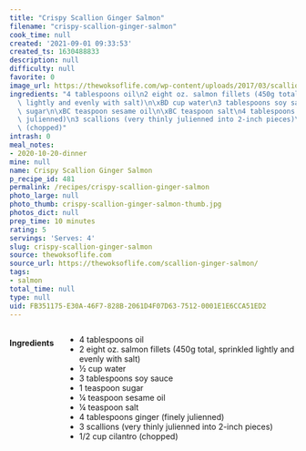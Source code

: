 ```yaml
---
title: "Crispy Scallion Ginger Salmon"
filename: "crispy-scallion-ginger-salmon"
cook_time: null
created: '2021-09-01 09:33:53'
created_ts: 1630488833
description: null
difficulty: null
favorite: 0
image_url: https://thewoksoflife.com/wp-content/uploads/2017/03/scallion-ginger-salmon-7-340x511.jpg
ingredients: "4 tablespoons oil\n2 eight oz. salmon fillets (450g total, sprinkled\
  \ lightly and evenly with salt)\n\xBD cup water\n3 tablespoons soy sauce\n1 teaspoon\
  \ sugar\n\xBC teaspoon sesame oil\n\xBC teaspoon salt\n4 tablespoons ginger (finely\
  \ julienned)\n3 scallions (very thinly julienned into 2-inch pieces)\n1/2 cup cilantro\
  \ (chopped)"
intrash: 0
meal_notes:
- 2020-10-20-dinner
mine: null
name: Crispy Scallion Ginger Salmon
p_recipe_id: 481
permalink: /recipes/crispy-scallion-ginger-salmon
photo_large: null
photo_thumb: crispy-scallion-ginger-salmon-thumb.jpg
photos_dict: null
prep_time: 10 minutes
rating: 5
servings: 'Serves: 4'
slug: crispy-scallion-ginger-salmon
source: thewoksoflife.com
source_url: https://thewoksoflife.com/scallion-ginger-salmon/
tags:
- salmon
total_time: null
type: null
uid: FB351175-E30A-46F7-828B-2061D4F07D63-7512-0001E1E6CCA51ED2
---
```

<div class="columns large-7 small-12" id="writeup">	</div><!-- #writeup -->
</div><!-- #row-one -->
<div class="row" id="row-two">	<div class="columns large-4 small-12" id="ingredients"><h4>Ingredients</h4><div class="box box-ingredients content"><ul>
<li>4 tablespoons oil</li>
<li>2 eight oz. salmon fillets (450g total, sprinkled lightly and evenly with salt)</li>
<li>½ cup water</li>
<li>3 tablespoons soy sauce</li>
<li>1 teaspoon sugar</li>
<li>¼ teaspoon sesame oil</li>
<li>¼ teaspoon salt</li>
<li>4 tablespoons ginger (finely julienned)</li>
<li>3 scallions (very thinly julienned into 2-inch pieces)</li>
<li>1/2 cup cilantro (chopped)</li>
</ul>
</div>	</div>	<div class="columns large-6 small-12" id="directions">	</div>